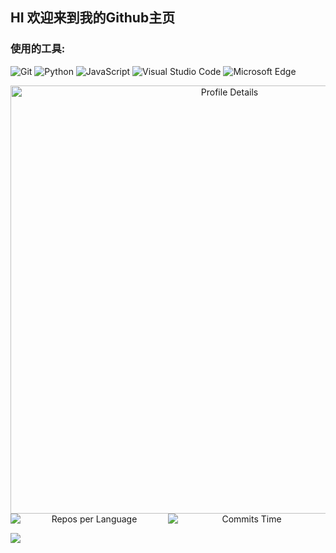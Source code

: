 
## HI 欢迎来到我的Github主页
### 使用的工具:

![Git](https://img.shields.io/badge/Git-F05032?style=flat-square&logo=Git&logoColor=white)
![Python](https://img.shields.io/badge/Python-3776AB?style=flat-square&logo=Python&logoColor=white)
![JavaScript](https://img.shields.io/badge/JavaScript-F7DF1E?style=flat-square&logo=JavaScript&logoColor=white)
![Visual Studio Code](https://img.shields.io/badge/Visual_Studio_Code-007ACC?style=flat-square&logo=Visual-Studio-Code&logoColor=white)
![Microsoft Edge](https://img.shields.io/badge/Microsoft_Edge-0078D7?style=flat-square&logo=Microsoft-Edge&logoColor=white)
<div align="center">
    <img src="https://github-readme-activity-graph.vercel.app/graph?username=BaiHengRui&theme=react" alt="Profile Details" style="max-width: 100%; width: 685px;">
</div>

<div align="center" style="display: flex; justify-content: center; max-width: 600px; margin: 0 auto;">
    <img src="http://github-profile-summary-cards.vercel.app/api/cards/repos-per-language?username=BaiHengRui&theme=nord_bright&exclude=html,Gerber%20Image" alt="Repos per Language" style="flex: 1; max-width: 50%;">
    <img src="http://github-profile-summary-cards.vercel.app/api/cards/productive-time?username=BaiHengRui&theme=nord_bright&utcOffset=+8" alt="Commits Time" style="flex: 1; max-width: 50%;">
</div>

![](https://raw.githubusercontent.com/BaiHengRui/BaiHengRui/main/assets/github-contribution-grid-snake.svg)

